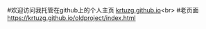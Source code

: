 #欢迎访问我托管在github上的个人主页
[krtuzg.github.io](https://krtuzg.github.io/)<br\>
#老页面
https://krtuzg.github.io/oldproject/index.html